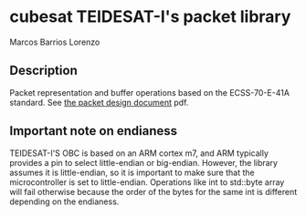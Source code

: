 # cubesat TEIDESAT-I's packet library

Marcos Barrios Lorenzo

## Description

Packet representation and buffer operations based on the ECSS-70-E-41A standard. See [the packet design document](docs/packet_design_teidesat_I.pdf) pdf.

## Important note on endianess

TEIDESAT-I'S OBC is based on an ARM cortex m7, and ARM typically provides a pin to select little-endian or big-endian. However, the library assumes it is little-endian, so it is important to make sure that the microcontroller is set to little-endian. Operations like int to std::byte array will fail otherwise because the order of the bytes for the same int is different depending on the endianess.

